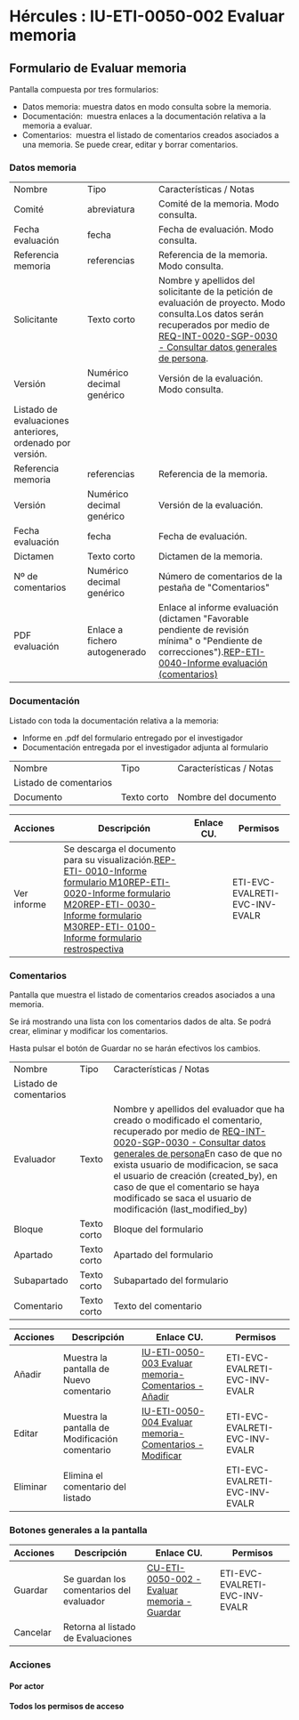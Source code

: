 # Hércules : IU\-ETI\-0050\-002 Evaluar memoria



## Formulario de Evaluar memoria

Pantalla compuesta por tres formularios:

* Datos memoria: muestra datos en modo consulta sobre la memoria.
* Documentación:  muestra enlaces a la documentación relativa a la memoria a evaluar.
* Comentarios:  muestra el listado de comentarios creados asociados a una memoria. Se puede crear, editar y borrar comentarios.

### Datos memoria



|  | | |
| --- | --- | --- |
| Nombre | Tipo | Características / Notas |
| Comité | abreviatura | Comité de la memoria. Modo consulta. |
| Fecha evaluación | fecha | Fecha de evaluación. Modo consulta. |
| Referencia memoria | referencias | Referencia de la memoria. Modo consulta. |
| Solicitante | Texto corto | Nombre y apellidos del solicitante de la petición de evaluación de proyecto. Modo consulta.Los datos serán recuperados por medio de [REQ\-INT\-0020\-SGP\-0030 \- Consultar datos generales de persona](/hercules/sgi-sistema-de-gestion-de-investigacion/requisitos-y-analisis-funcional/analisis-funcional-sgi-hercules/gen-aspectos-generales/int-requisitos-de-integracion/req-int-0020-sgp-integracion-con-sistema-de-gestion-de-personas/req-int-0020-sgp-0030-consultar-datos-generales-de-persona.md "/hercules/sgi-sistema-de-gestion-de-investigacion/requisitos-y-analisis-funcional/analisis-funcional-sgi-hercules/gen-aspectos-generales/int-requisitos-de-integracion/req-int-0020-sgp-integracion-con-sistema-de-gestion-de-personas/req-int-0020-sgp-0030-consultar-datos-generales-de-persona.md"). |
| Versión | Numérico decimal genérico | Versión de la evaluación. Modo consulta. |
| Listado de evaluaciones anteriores, ordenado por versión. | | |
| Referencia memoria | referencias | Referencia de la memoria. |
| Versión | Numérico decimal genérico | Versión de la evaluación. |
| Fecha evaluación | fecha | Fecha de evaluación. |
| Dictamen | Texto corto | Dictamen de la memoria. |
| Nº de comentarios | Numérico decimal genérico | Número de comentarios de la pestaña de "Comentarios" |
| PDF evaluación | Enlace a fichero autogenerado | Enlace al informe evaluación (dictamen "Favorable pendiente de revisión mínima" o "Pendiente de correcciones").[REP\-ETI\- 0040\-Informe evaluación (comentarios)](/hercules/sgi-sistema-de-gestion-de-investigacion/requisitos-y-analisis-funcional/analisis-funcional-sgi-hercules/gen-aspectos-generales/int-requisitos-de-integracion/req-int-0150-sgrep-integracion-con-sistema-de-generacion-de-reportes/eti-informes-predifinidos/rep-eti-0040-informe-evaluacion-comentarios.md "/hercules/sgi-sistema-de-gestion-de-investigacion/requisitos-y-analisis-funcional/analisis-funcional-sgi-hercules/gen-aspectos-generales/int-requisitos-de-integracion/req-int-0150-sgrep-integracion-con-sistema-de-generacion-de-reportes/eti-informes-predifinidos/rep-eti-0040-informe-evaluacion-comentarios.md") |

### Documentación

Listado con toda la documentación relativa a la memoria:

* Informe en .pdf del formulario entregado por el investigador
* Documentación entregada por el investigador adjunta al formulario



|  | | |
| --- | --- | --- |
| Nombre | Tipo | Características / Notas |
| Listado de comentarios | | |
| Documento | Texto corto | Nombre del documento |



| Acciones | Descripción | Enlace CU. | Permisos |
| --- | --- | --- | --- |
| Ver informe | Se descarga el documento para su visualización.[REP\-ETI\- 0010\-Informe formulario M10](/hercules/sgi-sistema-de-gestion-de-investigacion/requisitos-y-analisis-funcional/analisis-funcional-sgi-hercules/gen-aspectos-generales/int-requisitos-de-integracion/req-int-0150-sgrep-integracion-con-sistema-de-generacion-de-reportes/eti-informes-predifinidos/rep-eti-0010-informe-formulario-m10.md "/hercules/sgi-sistema-de-gestion-de-investigacion/requisitos-y-analisis-funcional/analisis-funcional-sgi-hercules/gen-aspectos-generales/int-requisitos-de-integracion/req-int-0150-sgrep-integracion-con-sistema-de-generacion-de-reportes/eti-informes-predifinidos/rep-eti-0010-informe-formulario-m10.md")[REP\-ETI\- 0020\-Informe formulario M20](/hercules/sgi-sistema-de-gestion-de-investigacion/requisitos-y-analisis-funcional/analisis-funcional-sgi-hercules/gen-aspectos-generales/int-requisitos-de-integracion/req-int-0150-sgrep-integracion-con-sistema-de-generacion-de-reportes/eti-informes-predifinidos/rep-eti-0020-informe-formulario-m20.md "/hercules/sgi-sistema-de-gestion-de-investigacion/requisitos-y-analisis-funcional/analisis-funcional-sgi-hercules/gen-aspectos-generales/int-requisitos-de-integracion/req-int-0150-sgrep-integracion-con-sistema-de-generacion-de-reportes/eti-informes-predifinidos/rep-eti-0020-informe-formulario-m20.md")[REP\-ETI\- 0030\-Informe formulario M30](/hercules/sgi-sistema-de-gestion-de-investigacion/requisitos-y-analisis-funcional/analisis-funcional-sgi-hercules/gen-aspectos-generales/int-requisitos-de-integracion/req-int-0150-sgrep-integracion-con-sistema-de-generacion-de-reportes/eti-informes-predifinidos/rep-eti-0030-informe-formulario-m30.md "/hercules/sgi-sistema-de-gestion-de-investigacion/requisitos-y-analisis-funcional/analisis-funcional-sgi-hercules/gen-aspectos-generales/int-requisitos-de-integracion/req-int-0150-sgrep-integracion-con-sistema-de-generacion-de-reportes/eti-informes-predifinidos/rep-eti-0030-informe-formulario-m30.md")[REP\-ETI\- 0100\-Informe formulario restrospectiva](https://confluence.um.es/confluence/display/HERCULES/REP-ETI-+0100-Informe+formulario+restrospectiva "https://confluence.um.es/confluence/display/HERCULES/REP-ETI-+0100-Informe+formulario+restrospectiva") |  | ETI\-EVC\-EVALRETI\-EVC\-INV\-EVALR |

### Comentarios

Pantalla que muestra el listado de comentarios creados asociados a una memoria.

Se irá mostrando una lista con los comentarios dados de alta. Se podrá crear, eliminar y modificar los comentarios.

Hasta pulsar el botón de Guardar no se harán efectivos los cambios.



|  | | |
| --- | --- | --- |
| Nombre | Tipo | Características / Notas |
| Listado de comentarios | | |
| Evaluador | Texto | Nombre y apellidos del evaluador que ha creado o modificado el comentario, recuperado por medio de [REQ\-INT\-0020\-SGP\-0030 \- Consultar datos generales de persona](https://confluence.um.es/confluence/display/HERCULES/REQ-INT-0020-SGP-0030+-+Consultar+datos+generales+de+persona "https://confluence.um.es/confluence/display/HERCULES/REQ-INT-0020-SGP-0030+-+Consultar+datos+generales+de+persona")En caso de que no exista usuario de modificacion, se saca el usuario de creación (created\_by), en caso de que el comentario se haya modificado se saca el usuario de modificación (last\_modified\_by) |
| Bloque | Texto corto | Bloque del formulario |
| Apartado | Texto corto | Apartado del formulario |
| Subapartado | Texto corto | Subapartado del formulario |
| Comentario | Texto corto | Texto del comentario |



| Acciones | Descripción | Enlace CU. | Permisos |
| --- | --- | --- | --- |
| Añadir | Muestra la pantalla de Nuevo comentario | [IU\-ETI\-0050\-003 Evaluar memoria\- Comentarios \- Añadir](/hercules/sgi-sistema-de-gestion-de-investigacion/requisitos-y-analisis-funcional/analisis-funcional-sgi-hercules/eti-modulo-de-etica/eti-interfaz-de-usuario/iu-eti-0050-evaluaciones-y-seguimientos-evaluador/iu-eti-0050-003-evaluar-memoria-comentarios-anadir.md "/hercules/sgi-sistema-de-gestion-de-investigacion/requisitos-y-analisis-funcional/analisis-funcional-sgi-hercules/eti-modulo-de-etica/eti-interfaz-de-usuario/iu-eti-0050-evaluaciones-y-seguimientos-evaluador/iu-eti-0050-003-evaluar-memoria-comentarios-anadir.md") | ETI\-EVC\-EVALRETI\-EVC\-INV\-EVALR |
| Editar | Muestra la pantalla de Modificación comentario | [IU\-ETI\-0050\-004 Evaluar memoria\- Comentarios \- Modificar](/hercules/sgi-sistema-de-gestion-de-investigacion/requisitos-y-analisis-funcional/analisis-funcional-sgi-hercules/eti-modulo-de-etica/eti-interfaz-de-usuario/iu-eti-0050-evaluaciones-y-seguimientos-evaluador/iu-eti-0050-004-evaluar-memoria-comentarios-modificar.md "/hercules/sgi-sistema-de-gestion-de-investigacion/requisitos-y-analisis-funcional/analisis-funcional-sgi-hercules/eti-modulo-de-etica/eti-interfaz-de-usuario/iu-eti-0050-evaluaciones-y-seguimientos-evaluador/iu-eti-0050-004-evaluar-memoria-comentarios-modificar.md") | ETI\-EVC\-EVALRETI\-EVC\-INV\-EVALR |
| Eliminar | Elimina el comentario del listado |  | ETI\-EVC\-EVALRETI\-EVC\-INV\-EVALR |

### Botones generales a la pantalla



| Acciones | Descripción | Enlace CU. | Permisos |
| --- | --- | --- | --- |
| Guardar | Se guardan los comentarios del evaluador | [CU\-ETI\-0050\-002 \- Evaluar memoria \- Guardar](/hercules/sgi-sistema-de-gestion-de-investigacion/requisitos-y-analisis-funcional/analisis-funcional-sgi-hercules/eti-modulo-de-etica/eti-casos-de-uso/cu-eti-0050-evaluaciones-y-seguimientos-evaluador/cu-eti-0050-002-evaluar-memoria-guardar.md "/hercules/sgi-sistema-de-gestion-de-investigacion/requisitos-y-analisis-funcional/analisis-funcional-sgi-hercules/eti-modulo-de-etica/eti-casos-de-uso/cu-eti-0050-evaluaciones-y-seguimientos-evaluador/cu-eti-0050-002-evaluar-memoria-guardar.md") | ETI\-EVC\-EVALRETI\-EVC\-INV\-EVALR |
| Cancelar | Retorna al listado de Evaluaciones |  |  |

### Acciones

#### Por actor

#### Todos los permisos de acceso




